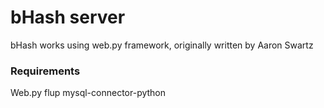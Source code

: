 # bHash server

bHash works using web.py framework, originally written by Aaron Swartz

### Requirements

Web.py
flup
mysql-connector-python